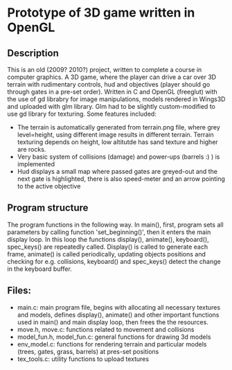 # Prototype of 3D game written in OpenGL
## Description
This is an old (2009? 2010?) project, written to complete a course in computer graphics. A 3D game, where the player can drive a car over 3D terrain with rudimentary controls, hud and objectives (player should go through gates in a pre-set order). Written in C and OpenGL (freeglut) with the use of gd librabry for image manipulations, models rendered in Wings3D and uploaded with glm library. Glm had to be slightly custom-modified to use gd library for texturing. Some features included:

* The terrain is automatically generated from terrain.png file, where grey level=height, using different image results in different terrain. Terrain texturing depends on height, low altitutde has sand texture and higher are rocks.
* Very basic system of collisions (damage) and power-ups (barrels :) ) is implemented
* Hud displays a small map where passed gates are greyed-out and the next gate is highlighted, there is also speed-meter and an arrow pointing to the active objective

## Program structure

The program functions in the following way. In main(), first, program sets all parameters by calling function 'set_beginning()', then it enters the main display loop. In this loop the functions display(), animate(), keyboard(), spec_keys() are repeatedly called. Display() is called to generate each frame, animate() is called periodically, updating objects positions and checking for e.g. collisions, keyboard() and spec_keys() detect the change in the keyboard buffer. 

## Files:
* main.c: main program file, begins with allocating all necessary textures and models, defines display(), animate() and other important functions used in main() and main display loop, then frees the the resources. 
* move.h, move.c: functions related to movement and collisions
* model_fun.h, model_fun.c: general functions for drawing 3d models
* env_model.c: functions for rendering terrain and particular models (trees, gates, grass, barrels) at pres-set positions
* tex_tools.c: utility functions to upload textures
